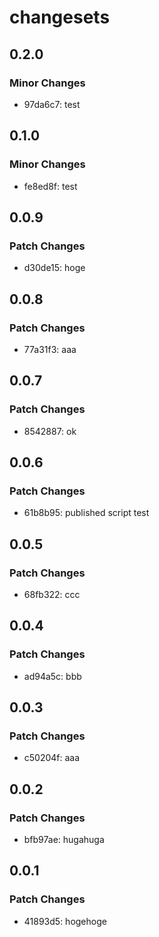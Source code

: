 # changesets

## 0.2.0

### Minor Changes

- 97da6c7: test

## 0.1.0

### Minor Changes

- fe8ed8f: test

## 0.0.9

### Patch Changes

- d30de15: hoge

## 0.0.8

### Patch Changes

- 77a31f3: aaa

## 0.0.7

### Patch Changes

- 8542887: ok

## 0.0.6

### Patch Changes

- 61b8b95: published script test

## 0.0.5

### Patch Changes

- 68fb322: ccc

## 0.0.4

### Patch Changes

- ad94a5c: bbb

## 0.0.3

### Patch Changes

- c50204f: aaa

## 0.0.2

### Patch Changes

- bfb97ae: hugahuga

## 0.0.1

### Patch Changes

- 41893d5: hogehoge
